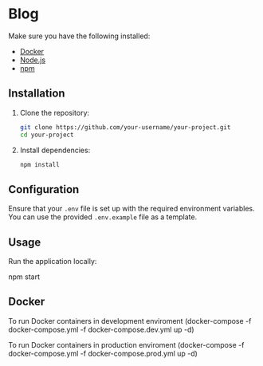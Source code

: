 # Blog

Make sure you have the following installed:

- [Docker](https://www.docker.com/)
- [Node.js](https://nodejs.org/)
- [npm](https://www.npmjs.com/)

## Installation

1. Clone the repository:

   ```bash
   git clone https://github.com/your-username/your-project.git
   cd your-project
   ```

2. Install dependencies:

   ```bash
   npm install
   ```

## Configuration

Ensure that your `.env` file is set up with the required environment variables. You can use the provided `.env.example` file as a template.

## Usage

Run the application locally:

npm start

## Docker

To run Docker containers in development enviroment
(docker-compose -f docker-compose.yml -f docker-compose.dev.yml up -d)

To run Docker containers in production enviroment
(docker-compose -f docker-compose.yml -f docker-compose.prod.yml up -d)
